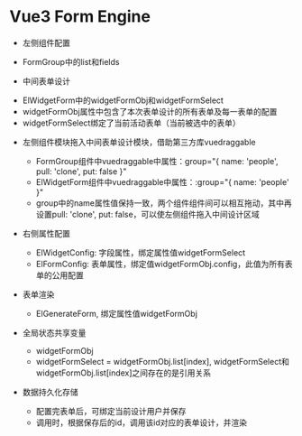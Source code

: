 # Vue3 Form Engine

 - 左侧组件配置
  + FormGroup中的list和fields

 - 中间表单设计
  + ElWidgetForm中的widgetFormObj和widgetFormSelect
  + widgetFormObj属性中包含了本次表单设计的所有表单及每一表单的配置
  + widgetFormSelect绑定了当前活动表单（当前被选中的表单）

- 左侧组件模块拖入中间表单设计模块，借助第三方库vuedraggable
  + FormGroup组件中vuedraggable中属性：group="{ name: 'people', pull: 'clone', put: false }"
  + ElWidgetForm组件中vuedraggable中属性：:group="{ name: 'people' }"
  + group中的name属性值保持一致，两个组件组件间可以相互拖动，其中再设置pull: 'clone', put: false，可以使左侧组件拖入中间设计区域

- 右侧属性配置
  + ElWidgetConfig: 字段属性，绑定属性值widgetFormSelect
  + ElFormConfig: 表单属性，绑定值widgetFormObj.config，此值为所有表单的公用配置

- 表单渲染
  + ElGenerateForm, 绑定属性值widgetFormObj


- 全局状态共享变量
  + widgetFormObj
  + widgetFormSelect = widgetFormObj.list[index], widgetFormSelect和widgetFormObj.list[index]之间存在的是引用关系

- 数据持久化存储
  + 配置完表单后，可绑定当前设计用户并保存
  + 调用时，根据保存后的id，调用该id对应的表单设计，并渲染